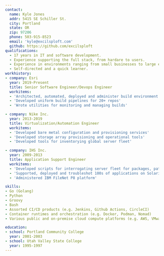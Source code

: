```yaml
---
contact:
  name: Kyle Jones
  addr: 5415 SE Schiller St.
  city: Portland
  state: OR
  zip: 97206
  phone: 503-915-8523
  email: 'kyle@excilsploft.com'
  github: https://github.com/excilsploft
qualifications:
  - 17 years in IT and software development.
  - Experience supporting the full stack, from hardare to users.
  - Experience in environments ranging from small businesses to large enterprises.
  - Self-directed and a quick learner.
workhistory:
- company: Esri
  year: 2019-Present
  title: Senior Software Engineer/Devops Engineer
  workitems:
  - 'Architected, automated, deployed and administer build environment'
  - 'Developed uniform build pipelines for 20+ repos'
  - 'Wrote utilities for monitoring and managing builds'

- company: Nike Inc.
  year: 2013-2019
  title: Virtualization/Automation Engineer
  workitems:
  - 'Developed bare metal configuration and provisioning services'
  - 'Developed storage array provisioning and operational tools'
  - 'Developed tools for inventorying global server fleet'

- company: IHS Inc.
  year: 2009-2013
  title: Application Support Engineer
  workitems:
  - 'Developed scripts for interrogating server fleet for packages, patches and processes'
  - 'Supported, deployed and troubleshot 100s of applications on Solaris, Windows and Linux'
  - 'Administered IBM FileNet P8 platform'

skills:
- Go (Golang)
- Python
- Groovy
- Bash
- Assorted CI/CD products (e.g. Jenkins, Github Actions, CircleCI)
- Container runtimes and orchestration (e.g. Docker, Podman, Nomad)
- Various public and on-premise cloud compute platforms (e.g. AWS, VMware VSphere, OpenStack)

education:
- school: Portland Community College
  year: 2001-2003
- school: Utah Valley State College
  year: 1995-1997
---
```

